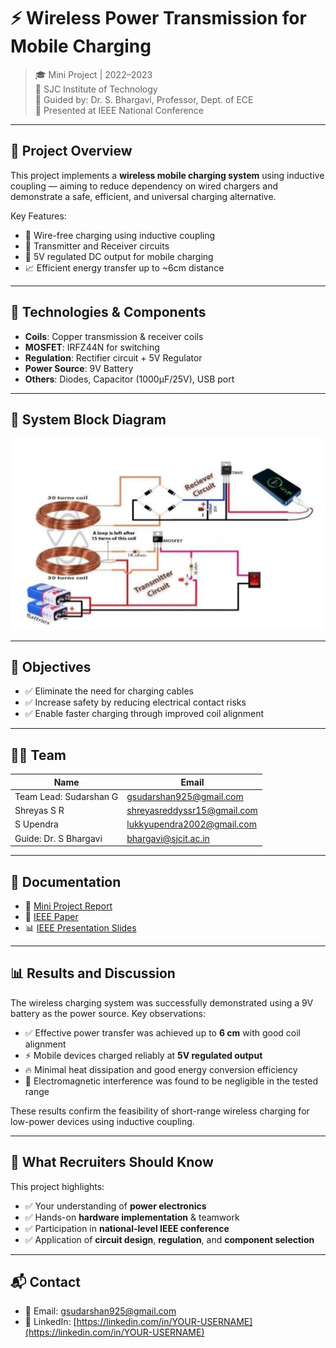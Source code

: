# ⚡ Wireless Power Transmission for Mobile Charging

> 🎓 Mini Project | 2022–2023  
> 🏢 SJC Institute of Technology  
> 🧠 Guided by: Dr. S. Bhargavi, Professor, Dept. of ECE  
> 🏅 Presented at IEEE National Conference

---

## 🚀 Project Overview

This project implements a **wireless mobile charging system** using inductive coupling — aiming to reduce dependency on wired chargers and demonstrate a safe, efficient, and universal charging alternative.

Key Features:
- 🔋 Wire-free charging using inductive coupling
- 🔄 Transmitter and Receiver circuits
- 📱 5V regulated DC output for mobile charging
- 📈 Efficient energy transfer up to ~6cm distance

---

## 🔧 Technologies & Components

- **Coils**: Copper transmission & receiver coils
- **MOSFET**: IRFZ44N for switching
- **Regulation**: Rectifier circuit + 5V Regulator
- **Power Source**: 9V Battery
- **Others**: Diodes, Capacitor (1000μF/25V), USB port

---

## 📐 System Block Diagram

![Block Diagram](./hardware/block-diagram.png)

---

## 🎯 Objectives

- ✅ Eliminate the need for charging cables
- ✅ Increase safety by reducing electrical contact risks
- ✅ Enable faster charging through improved coil alignment

---

## 👨‍💻 Team

| Name                   | Email                                                             |
| ---------------------  | ----------------------------------------------------------------- |
| Team Lead: Sudarshan G | [gsudarshan925@gmail.com](mailto:gsudarshan925@gmail.com)         |
| Shreyas S R            | [shreyasreddyssr15@gmail.com](mailto:shreyasreddyssr15@gmail.com) |
| S Upendra              | [lukkyupendra2002@gmail.com](mailto:lukkyupendra2002@gmail.com)   |
| Guide: Dr. S Bhargavi  | [bhargavi@sjcit.ac.in](mailto:bhargavi@sjcit.ac.in)               |

---

## 📄 Documentation

* 📘 [Mini Project Report](./documentation/mini-project-report.pdf)
* 📑 [IEEE Paper](./documentation/ieee-paper.pdf)
* 📊 [IEEE Presentation Slides](./documentation/ieee-presentation.pdf)

---

## 📊 Results and Discussion

The wireless charging system was successfully demonstrated using a 9V battery as the power source. Key observations:

* ✅ Effective power transfer was achieved up to **6 cm** with good coil alignment
* ⚡ Mobile devices charged reliably at **5V regulated output**
* 🔥 Minimal heat dissipation and good energy conversion efficiency
* 📶 Electromagnetic interference was found to be negligible in the tested range

These results confirm the feasibility of short-range wireless charging for low-power devices using inductive coupling.

---

## 🧠 What Recruiters Should Know

This project highlights:
- ✅ Your understanding of **power electronics**
- ✅ Hands-on **hardware implementation** & teamwork
- ✅ Participation in **national-level IEEE conference**
- ✅ Application of **circuit design**, **regulation**, and **component selection**

---

## 📬 Contact

- 📧 Email: [gsudarshan925@gmail.com](mailto:gsudarshan925@gmail.com)
- 💼 LinkedIn: [https://linkedin.com/in/YOUR-USERNAME](https://linkedin.com/in/YOUR-USERNAME)
